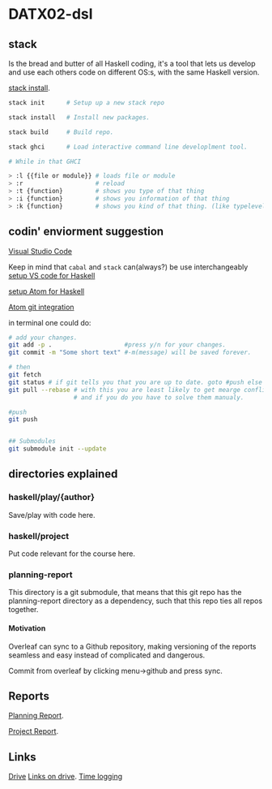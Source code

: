 # DATX02-dsl


## stack

Is the bread and butter of all Haskell coding, it's a tool that lets us develop and use each others code on different OS:s, with the same Haskell version.

[stack install](https://docs.haskellstack.org/en/stable/README/).

```bash
stack init      # Setup up a new stack repo

stack install   # Install new packages.

stack build     # Build repo.

stack ghci      # Load interactive command line developlment tool.

# While in that GHCI

> :l {{file or module}} # loads file or module
> :r                    # reload
> :t {function}         # shows you type of that thing
> :i {function}         # shows you information of that thing
> :k {function}         # shows you kind of that thing. (like typelevel defintion)
```

## codin' enviorment suggestion


[Visual Studio Code](https://code.visualstudio.com/)

Keep in mind that `cabal` and `stack` can(always?) be use interchangeably
[setup VS code for Haskell](https://medium.com/@dogwith1eye/setting-up-haskell-in-vs-code-on-macos-d2cc1ce9f60a)

[setup Atom for Haskell](https://github.com/simonmichael/haskell-atom-setup)

[Atom git integration](https://atom.io/packages/git-plus)

in terminal one could do:
```bash
# add your changes.
git add -p .                    #press y/n for your changes.
git commit -m "Some short text" #-m(message) will be saved forever.

# then
git fetch
git status # if git tells you that you are up to date. goto #push else
git pull --rebase # with this you are least likely to get mearge conflicts
                  # and if you do you have to solve them manualy.

#push
git push


## Submodules
git submodule init --update
```


## directories explained

### haskell/play/{author}
Save/play with code here.

### haskell/project
Put code relevant for the course here.

### planning-report
This directory is a git submodule, that means that this git repo has the planning-report directory as a dependency, such that this repo ties all repos together.

#### Motivation
Overleaf can sync to a Github repository, making versioning of the reports seamless and easy instead of complicated and dangerous.

Commit from overleaf by clicking menu->github and press sync.

## Reports
[Planning Report](https://www.overleaf.com/6341261623qvmpxjkcdzqp).

[Project Report](https://www.overleaf.com/project/5e53e565436caa0001b56700).


## Links
[Drive](https://drive.google.com/drive/folders/13Dp8TciAj32UDbi2cMLHMFrGdX0Hr7FH)
[Links on drive](https://almqvist.lib.chalmers.se/inst_fack/bookingsystem/lecture_enroll.html).
[Time logging](https://docs.google.com/spreadsheets/d/1cGmbrufZfXkOSES6kOwcRWieCc9IW40DgF3j-mnZMpo/edit?usp=drive_web&ouid=108657493180180186395)
